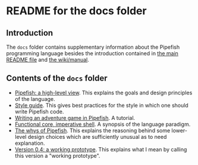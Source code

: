 # README for the docs folder

## Introduction

The `docs` folder contains supplementary information about the Pipefish programming language besides the introduction contained in [the main README file](https://github.com/tim-hardcastle/Pipefish/blob/main/README.md) and [the wiki/manual](https://github.com/tim-hardcastle/Pipefish/wiki).

## Contents of the `docs` folder

* [Pipefish: a high-level view](https://github.com/tim-hardcastle/Pipefish/blob/main/docs/pipefish-a-high-level-view.md). This explains the goals and design principles of the language.
* [Style guide](https://github.com/tim-hardcastle/Pipefish/blob/main/docs/style-guide.md). This gives best practices for the style in which one should write Pipefish code.
* [Writing an adventure game in Pipefish](https://github.com/tim-hardcastle/Pipefish/blob/main/docs/writing-an-adventure-game-in-.md). A tutorial.
* [Functional core, imperative shell](https://github.com/tim-hardcastle/Pipefish/blob/main/docs/functional-core-imperative-shell.md). A synopsis of the language paradigm.
* [The whys of Pipefish](https://github.com/tim-hardcastle/Pipefish/blob/main/docs/the-whys-of-pipefish.md). This explains the reasoning behind some lower-level design choices which are sufficiently unusual as to need explanation.
* [Version 0.4: a working prototype](https://github.com/tim-hardcastle/Pipefish/blob/main/docs/working-prototype.md). This explains what I mean by calling this version a "working prototype".
